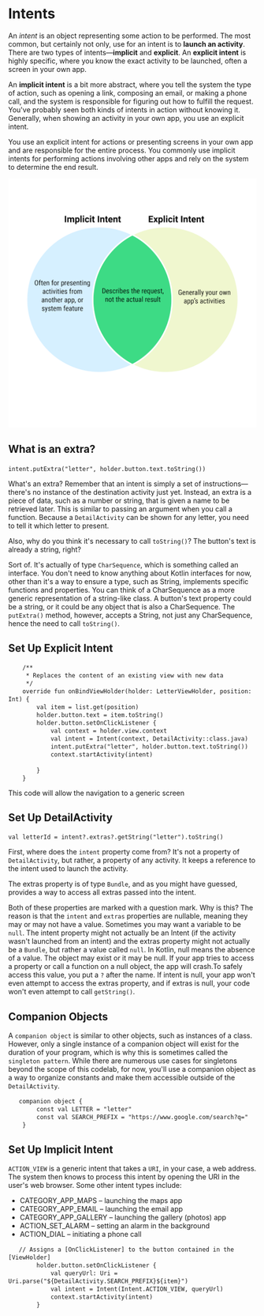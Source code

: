 # Intents

An *intent* is an object representing some action to be performed. The most common, but certainly not only, use for an intent is to **launch an activity**. There are two types of intents—**implicit** and **explicit**. An **explicit intent** is highly specific, where you know the exact activity to be launched, often a screen in your own app.

An **implicit intent** is a bit more abstract, where you tell the system the type of action, such as opening a link, composing an email, or making a phone call, and the system is responsible for figuring out how to fulfill the request. You've probably seen both kinds of intents in action without knowing it. Generally, when showing an activity in your own app, you use an explicit intent.

You use an explicit intent for actions or presenting screens in your own app and are responsible for the entire process. You commonly use implicit intents for performing actions involving other apps and rely on the system to determine the end result.

![intents diagram](https://github.com/tastethedream/gdg_kotlin_course/blob/main/notes/images/intent.png)

## What is an extra?


`intent.putExtra("letter", holder.button.text.toString())`

What's an extra? Remember that an intent is simply a set of instructions—there's no instance of the destination activity just yet. Instead, an extra is a piece of data, such as a number or string, that is given a name to be retrieved later. This is similar to passing an argument when you call a function. Because a `DetailActivity` can be shown for any letter, you need to tell it which letter to present.

Also, why do you think it's necessary to call `toString()`? The button's text is already a string, right?

Sort of. It's actually of type `CharSequence`, which is something called an interface. You don't need to know anything about Kotlin interfaces for now, other than it's a way to ensure a type, such as String, implements specific functions and properties. You can think of a CharSequence as a more generic representation of a string-like class. A button's text property could be a string, or it could be any object that is also a CharSequence. The `putExtra()` method, however, accepts a String, not just any CharSequence, hence the need to call `toString()`.


## Set Up Explicit Intent
```
    /**
     * Replaces the content of an existing view with new data
     */
    override fun onBindViewHolder(holder: LetterViewHolder, position: Int) {
        val item = list.get(position)
        holder.button.text = item.toString()
        holder.button.setOnClickListener {
            val context = holder.view.context
            val intent = Intent(context, DetailActivity::class.java)
            intent.putExtra("letter", holder.button.text.toString())
            context.startActivity(intent)

        }
    }

```



This code will allow the navigation to a generic screen 

## Set Up DetailActivity

`val letterId = intent?.extras?.getString("letter").toString()`

First, where does the `intent` property come from? It's not a property of `DetailActivity`, but rather, a property of any activity. It keeps a reference to the intent used to launch the activity.

The extras property is of type `Bundle`, and as you might have guessed, provides a way to access all extras passed into the intent.

Both of these properties are marked with a question mark. Why is this? The reason is that the `intent` and `extras` properties are nullable, meaning they may or may not have a value. Sometimes you may want a variable to be `null`. The intent property might not actually be an Intent (if the activity wasn't launched from an intent) and the extras property might not actually be a `Bundle`, but rather a value called `null`. In Kotlin, null means the absence of a value. The object may exist or it may be null. If your app tries to access a property or call a function on a null object, the app will crash.To safely access this value, you put a `?` after the name. If intent is null, your app won't even attempt to access the extras property, and if extras is null, your code won't even attempt to call `getString()`.

## Companion Objects

 A `companion object` is similar to other objects, such as instances of a class. However, only a single instance of a companion object will exist for the duration of your program, which is why this is sometimes called the `singleton pattern`. While there are numerous use cases for singletons beyond the scope of this codelab, for now, you'll use a companion object as a way to organize constants and make them accessible outside of the `DetailActivity`. 

```
   companion object {
        const val LETTER = "letter"
        const val SEARCH_PREFIX = "https://www.google.com/search?q="
    }
```
## Set Up Implicit Intent

`ACTION_VIEW` is a generic intent that takes a `URI`, in your case, a web address. The system then knows to process this intent by opening the URI in the user's web browser. Some other intent types include:

* CATEGORY_APP_MAPS – launching the maps app
* CATEGORY_APP_EMAIL – launching the email app
* CATEGORY_APP_GALLERY – launching the gallery (photos) app
* ACTION_SET_ALARM – setting an alarm in the background
* ACTION_DIAL – initiating a phone call

```
   // Assigns a [OnClickListener] to the button contained in the [ViewHolder]
        holder.button.setOnClickListener {
            val queryUrl: Uri = Uri.parse("${DetailActivity.SEARCH_PREFIX}${item}")
            val intent = Intent(Intent.ACTION_VIEW, queryUrl)
            context.startActivity(intent)
        }
```


